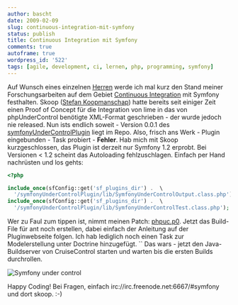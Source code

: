 ```yaml
---
author: bascht
date: 2009-02-09
slug: continuous-integration-mit-symfony
status: publish
title: Continuous Integration mit Symfony
comments: true
autoframe: true
wordpress_id: '522'
tags: [agile, development, ci, lernen, php, programming, symfony]
---
```


Auf Wunsch eines einzelnen
[Herren](http://twitter.com/denderello/status/1191900184) werde ich
mal kurz den Stand meiner Forschungsarbeiten auf dem Gebiet
[Continuous Integration](http://de.wikipedia.org/wiki/Kontinuierliche_Integration)
mit Symfony festhalten. Skoop
([Stefan Koopmanschap](http://www.leftontheweb.com/who)) hatte
bereits seit einiger Zeit einen Proof of Concept für die
Integration von lime in das von phpUnderControl benötigte
XML-Format geschrieben - der wurde jedoch nie released. Nun ists
endlich soweit - Version 0.0.1 des
[symfonyUnderControlPlugin](http://www.symfony-project.org/plugins/symfonyUnderControlPlugin)
liegt im Repo. Also, frisch ans Werk - Plugin eingebunden - Task
probiert - **Fehler**. Hab mich mit Skoop kurzgeschlossen, das
Plugin ist derzeit nur Symfony 1.2 erprobt. Bei Versionen < 1.2
scheint das Autoloading fehlzuschlagen. Einfach per Hand nachrüsten
und los gehts:

```php
<?php

include_once(sfConfig::get('sf_plugins_dir') .  \
  '/symfonyUnderControlPlugin/lib/SymfonyUnderControlOutput.class.php');
include_once(sfConfig::get('sf_plugins_dir') .  \
  '/symfonyUnderControlPlugin/lib/SymfonyUnderControlTest.class.php');
```

Wer zu Faul zum tippen ist, nimmt meinen Patch:
[phpuc.p0](http://www.bascht.com/uploads/2009/02/phpuc.p0). Jetzt
das Build-File für ant noch erstellen, dabei einfach der Anleitung
auf der Pluginwebseite folgen. Ich hab lediglich noch einen Task
zur Modelerstellung unter Doctrine hinzugefügt. `` Das wars - jetzt
den Java-Buildserver von CruiseControl starten und warten bis die
ersten Builds durchrollen.

![Symfony under control](https://img.bascht.com/uploads/big/1eb5170afccbab6d43aae01afc7afac7.png)

Happy Coding! Bei Fragen, einfach
irc://irc.freenode.net:6667/\#symfony und dort skoop. :-)
